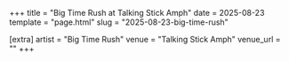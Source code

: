 +++
title = "Big Time Rush at Talking Stick Amph"
date = 2025-08-23
template = "page.html"
slug = "2025-08-23-big-time-rush"

[extra]
artist = "Big Time Rush"
venue = "Talking Stick Amph"
venue_url = ""
+++
